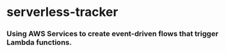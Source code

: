 # serverless-tracker
### Using AWS Services to create event-driven flows that trigger Lambda functions.
